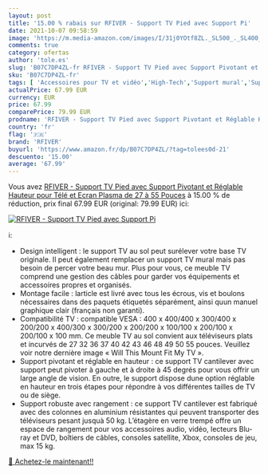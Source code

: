 ```yaml
---
layout: post
title: '15.00 % rabais sur RFIVER - Support TV Pied avec Support Pi'
date: 2021-10-07 09:58:59
image: 'https://m.media-amazon.com/images/I/31j0YOtf8ZL._SL500_._SL400_.jpg'
comments: true
category: ofertas
author: 'tole.es'
slug: 'B07C7DP4ZL-fr RFIVER - Support TV Pied avec Support Pivotant et Réglable...'
sku: 'B07C7DP4ZL-fr'
tags: [ 'Accessoires pour TV et vidéo','High-Tech','Support mural','Supports et meubles TV','TV, vidéo et home cinéma','rfiver', ]
actualPrice: 67.99 EUR
currency: EUR
price: 67.99
comparePrice: 79.99 EUR
prodname: 'RFIVER - Support TV Pied avec Support Pivotant et Réglable Hauteur pour Télé et Ecran Plasma de 27 à 55 Pouces'
country: 'fr'
flag: '🇫🇷'
brand: 'RFIVER'
buyurl: 'https://www.amazon.fr/dp/B07C7DP4ZL/?tag=tolees0d-21'
descuento: '15.00'
average: '67.99'
---
```


Vous avez [RFIVER - Support TV Pied avec Support Pivotant et Réglable Hauteur pour Télé et Ecran Plasma de 27 à 55 Pouces](https://www.amazon.fr/dp/B07C7DP4ZL/?tag=tolees0d-21)  à  15.00 % de réduction, prix final  67.99 EUR (original: 79.99 EUR) ici:

[![RFIVER - Support TV Pied avec Support Pi](https://m.media-amazon.com/images/I/31j0YOtf8ZL._SL500_._SL400_.jpg)](https://www.amazon.fr/dp/B07C7DP4ZL/?tag=tolees0d-21)

ℹ️:

- Design intelligent : le support TV au sol peut surélever votre base TV originale. Il peut également remplacer un support TV mural mais pas besoin de percer votre beau mur. Plus pour vous, ce meuble TV comprend une gestion des câbles pour garder vos équipements et accessoires propres et organisés.
- Montage facile : larticle est livré avec tous les écrous, vis et boulons nécessaires dans des paquets étiquetés séparément, ainsi quun manuel graphique clair (français non garanti).
- Compatibilité TV : compatible VESA : 400 x 400/400 x 300/400 x 200/200 x 400/300 x 300/200 x 200/200 x 100/100 x 200/100 x 200/100 x 100 mm. Ce meuble TV au sol convient aux téléviseurs plats et incurvés de 27 32 36 37 40 42 43 46 48 49 50 55 pouces. Veuillez voir notre dernière image « Will This Mount Fit My TV ».
- Support pivotant et réglable en hauteur : ce support TV cantilever avec support peut pivoter à gauche et à droite à 45 degrés pour vous offrir un large angle de vision. En outre, le support dispose dune option réglable en hauteur en trois étapes pour répondre à vos différentes tailles de TV ou de siège.
- Support robuste avec rangement : ce support TV cantilever est fabriqué avec des colonnes en aluminium résistantes qui peuvent transporter des téléviseurs pesant jusquà 50 kg. L’étagère en verre trempé offre un espace de rangement pour vos accessoires audio, vidéo, lecteurs Blu-ray et DVD, boîtiers de câbles, consoles satellite, Xbox, consoles de jeu, max 15 kg.

[🛒 Achetez-le maintenant!!](https://www.amazon.fr/dp/B07C7DP4ZL/?tag=tolees0d-21)
